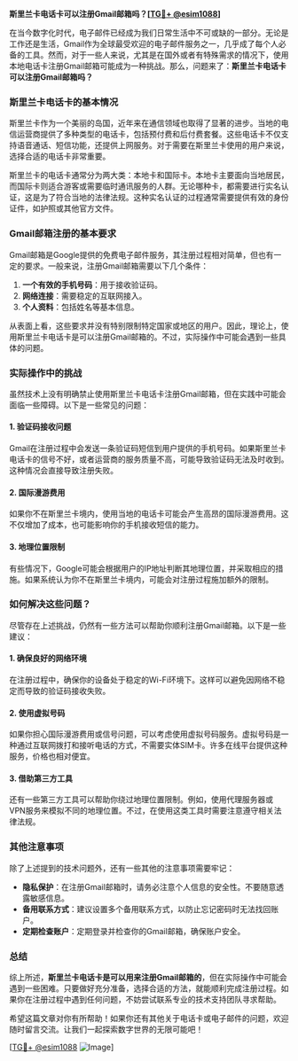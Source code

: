 **斯里兰卡电话卡可以注册Gmail邮箱吗？[[TG💪+ @esim1088](https://t.me/s/esim1088)]**

在当今数字化时代，电子邮件已经成为我们日常生活中不可或缺的一部分。无论是工作还是生活，Gmail作为全球最受欢迎的电子邮件服务之一，几乎成了每个人必备的工具。然而，对于一些人来说，尤其是在国外或者有特殊需求的情况下，使用本地电话卡注册Gmail邮箱可能成为一种挑战。那么，问题来了：**斯里兰卡电话卡可以注册Gmail邮箱吗？**

### 斯里兰卡电话卡的基本情况

斯里兰卡作为一个美丽的岛国，近年来在通信领域也取得了显著的进步。当地的电信运营商提供了多种类型的电话卡，包括预付费和后付费套餐。这些电话卡不仅支持语音通话、短信功能，还提供上网服务。对于需要在斯里兰卡使用的用户来说，选择合适的电话卡非常重要。

斯里兰卡的电话卡通常分为两大类：本地卡和国际卡。本地卡主要面向当地居民，而国际卡则适合游客或需要临时通讯服务的人群。无论哪种卡，都需要进行实名认证，这是为了符合当地的法律法规。这种实名认证的过程通常需要提供有效的身份证件，如护照或其他官方文件。

### Gmail邮箱注册的基本要求

Gmail邮箱是Google提供的免费电子邮件服务，其注册过程相对简单，但也有一定的要求。一般来说，注册Gmail邮箱需要以下几个条件：

1. **一个有效的手机号码**：用于接收验证码。
2. **网络连接**：需要稳定的互联网接入。
3. **个人资料**：包括姓名等基本信息。

从表面上看，这些要求并没有特别限制特定国家或地区的用户。因此，理论上，使用斯里兰卡电话卡是可以注册Gmail邮箱的。不过，实际操作中可能会遇到一些具体的问题。

### 实际操作中的挑战

虽然技术上没有明确禁止使用斯里兰卡电话卡注册Gmail邮箱，但在实践中可能会面临一些障碍。以下是一些常见的问题：

#### 1. 验证码接收问题
Gmail在注册过程中会发送一条验证码短信到用户提供的手机号码。如果斯里兰卡电话卡的信号不好，或者运营商的服务质量不高，可能导致验证码无法及时收到。这种情况会直接导致注册失败。

#### 2. 国际漫游费用
如果你不在斯里兰卡境内，使用当地的电话卡可能会产生高昂的国际漫游费用。这不仅增加了成本，也可能影响你的手机接收短信的能力。

#### 3. 地理位置限制
有些情况下，Google可能会根据用户的IP地址判断其地理位置，并采取相应的措施。如果系统认为你不在斯里兰卡境内，可能会对注册过程施加额外的限制。

### 如何解决这些问题？

尽管存在上述挑战，仍然有一些方法可以帮助你顺利注册Gmail邮箱。以下是一些建议：

#### 1. 确保良好的网络环境
在注册过程中，确保你的设备处于稳定的Wi-Fi环境下。这样可以避免因网络不稳定而导致的验证码接收失败。

#### 2. 使用虚拟号码
如果你担心国际漫游费用或信号问题，可以考虑使用虚拟号码服务。虚拟号码是一种通过互联网拨打和接听电话的方式，不需要实体SIM卡。许多在线平台提供这种服务，价格也相对便宜。

#### 3. 借助第三方工具
还有一些第三方工具可以帮助你绕过地理位置限制。例如，使用代理服务器或VPN服务来模拟不同的地理位置。不过，在使用这类工具时需要注意遵守相关法律法规。

### 其他注意事项

除了上述提到的技术问题外，还有一些其他的注意事项需要牢记：

- **隐私保护**：在注册Gmail邮箱时，请务必注意个人信息的安全性。不要随意透露敏感信息。
- **备用联系方式**：建议设置多个备用联系方式，以防止忘记密码时无法找回账户。
- **定期检查账户**：定期登录并检查你的Gmail邮箱，确保账户安全。

### 总结

综上所述，**斯里兰卡电话卡是可以用来注册Gmail邮箱的**，但在实际操作中可能会遇到一些困难。只要做好充分准备，选择合适的方法，就能顺利完成注册过程。如果你在注册过程中遇到任何问题，不妨尝试联系专业的技术支持团队寻求帮助。

希望这篇文章对你有所帮助！如果你还有其他关于电话卡或电子邮件的问题，欢迎随时留言交流。让我们一起探索数字世界的无限可能吧！

[[TG💪+ @esim1088](https://t.me/s/esim1088) ![Image](https://i.postimg.cc/4NQfJmqS/Snipaste-2025-05-13-00-14-12.png)]